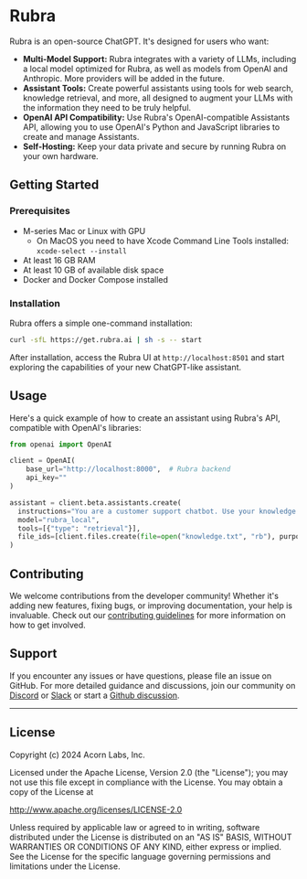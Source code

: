 # Rubra

Rubra is an open-source ChatGPT. It's designed for users who want:

- **Multi-Model Support:** Rubra integrates with a variety of LLMs, including a local model optimized for Rubra, as well as models from OpenAI and Anthropic. More providers will be added in the future.
- **Assistant Tools:** Create powerful assistants using tools for web search, knowledge retrieval, and more, all designed to augment your LLMs with the information they need to be truly helpful.
- **OpenAI API Compatibility:** Use Rubra's OpenAI-compatible Assistants API, allowing you to use OpenAI's Python and JavaScript libraries to create and manage Assistants.
- **Self-Hosting:** Keep your data private and secure by running Rubra on your own hardware.

## Getting Started

### Prerequisites

- M-series Mac or Linux with GPU
  - On MacOS you need to have Xcode Command Line Tools installed: `xcode-select --install`
- At least 16 GB RAM
- At least 10 GB of available disk space
- Docker and Docker Compose installed

### Installation

Rubra offers a simple one-command installation:

```bash
curl -sfL https://get.rubra.ai | sh -s -- start
```

After installation, access the Rubra UI at `http://localhost:8501` and start exploring the capabilities of your new ChatGPT-like assistant.

## Usage

Here's a quick example of how to create an assistant using Rubra's API, compatible with OpenAI's libraries:

```python
from openai import OpenAI

client = OpenAI(
    base_url="http://localhost:8000",  # Rubra backend
    api_key=""
)

assistant = client.beta.assistants.create(
  instructions="You are a customer support chatbot. Use your knowledge base to best respond to customer queries.",
  model="rubra_local",
  tools=[{"type": "retrieval"}],
  file_ids=[client.files.create(file=open("knowledge.txt", "rb"), purpose='assistants').id]
)
```

## Contributing

We welcome contributions from the developer community! Whether it's adding new features, fixing bugs, or improving documentation, your help is invaluable. Check out our [contributing guidelines](CONTRIBUTING.md) for more information on how to get involved.

## Support

If you encounter any issues or have questions, please file an issue on GitHub. For more detailed guidance and discussions, join our community on [Discord](https://discord.gg/swvAH2DXZH) or [Slack](https://slack.acorn.io) or start a [Github discussion](https://github.com/rubra-ai/rubra/discussions).

---

## License

Copyright (c) 2024 Acorn Labs, Inc.

Licensed under the Apache License, Version 2.0 (the "License"); you may not use this file except in compliance with the License. You may obtain a copy of the License at

<http://www.apache.org/licenses/LICENSE-2.0>

Unless required by applicable law or agreed to in writing, software distributed under the License is distributed on an "AS IS" BASIS, WITHOUT WARRANTIES OR CONDITIONS OF ANY KIND, either express or implied. See the License for the specific language governing permissions and limitations under the License.
